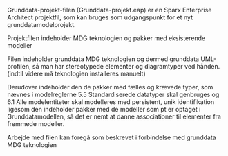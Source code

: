 Grunddata-projekt-filen (Grunddata-projekt.eap) er en Sparx Enterprise Architect projektfil, som kan bruges som udgangspunkt for et nyt grunddatamodelprojekt.

Projektfilen indeholder MDG teknologien og pakker med eksisterende modeller

Filen indeholder grunddata MDG teknologien og dermed grunddata UML-profilen, så man har stereotypede elementer og diagramtyper ved hånden.(indtil videre må teknologien installeres manuelt)

Derudover indeholder den de pakker med fælles og krævede typer, som nævnes i modelreglerne 5.5 Standardiserede datatyper skal genbruges og 6.1 Alle modelentiteter skal modelleres med persistent, unik identifikation ligesom den indeholder pakker med de modeller som pt er optaget i Grunddatamodellen, så det er nemt at danne associationer til elementer fra fremmede modeller.

Arbejde med filen kan foregå som beskrevet i forbindelse med grunddata MDG teknologien
